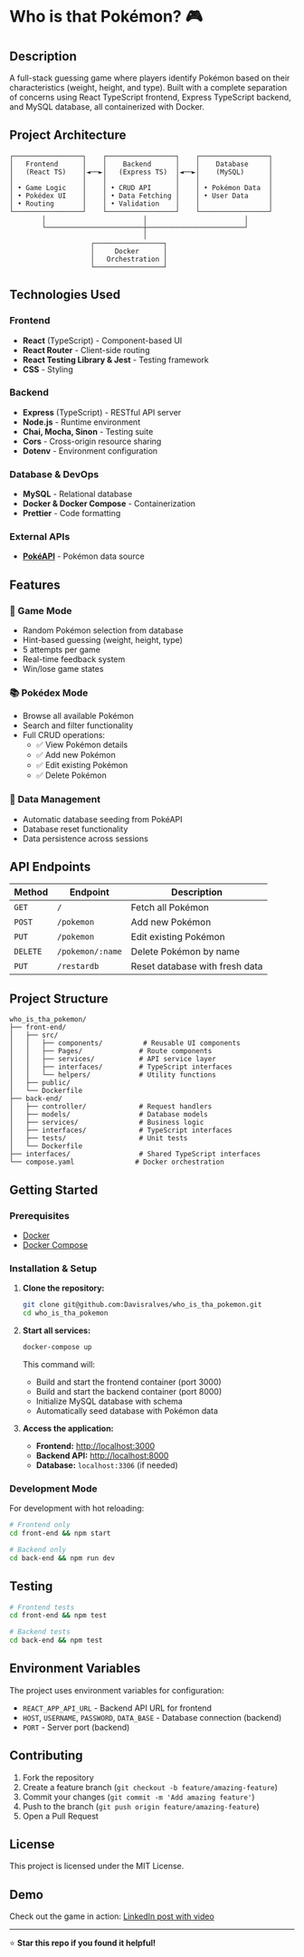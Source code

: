 # Who is that Pokémon? 🎮

## Description
A full-stack guessing game where players identify Pokémon based on their characteristics (weight, height, and type). Built with a complete separation of concerns using React TypeScript frontend, Express TypeScript backend, and MySQL database, all containerized with Docker.

## Project Architecture

```
┌─────────────────┐    ┌─────────────────┐    ┌─────────────────┐
│   Frontend      │    │    Backend      │    │    Database     │
│   (React TS)    │◄──►│   (Express TS)  │◄──►│    (MySQL)      │
│                 │    │                 │    │                 │
│ • Game Logic    │    │ • CRUD API      │    │ • Pokémon Data  │
│ • Pokédex UI    │    │ • Data Fetching │    │ • User Data     │
│ • Routing       │    │ • Validation    │    │                 │
└─────────────────┘    └─────────────────┘    └─────────────────┘
        │                        │                        │
        └────────────────────────┼────────────────────────┘
                                 │
                    ┌─────────────────┐
                    │     Docker      │
                    │   Orchestration │
                    └─────────────────┘
```

## Technologies Used

### Frontend
- **React** (TypeScript) - Component-based UI
- **React Router** - Client-side routing
- **React Testing Library & Jest** - Testing framework
- **CSS** - Styling

### Backend
- **Express** (TypeScript) - RESTful API server
- **Node.js** - Runtime environment
- **Chai, Mocha, Sinon** - Testing suite
- **Cors** - Cross-origin resource sharing
- **Dotenv** - Environment configuration

### Database & DevOps
- **MySQL** - Relational database
- **Docker & Docker Compose** - Containerization
- **Prettier** - Code formatting

### External APIs
- **[PokéAPI](https://pokeapi.co/)** - Pokémon data source

## Features

### 🎯 Game Mode
- Random Pokémon selection from database
- Hint-based guessing (weight, height, type)
- 5 attempts per game
- Real-time feedback system
- Win/lose game states

### 📚 Pokédex Mode
- Browse all available Pokémon
- Search and filter functionality
- Full CRUD operations:
  - ✅ View Pokémon details
  - ✅ Add new Pokémon
  - ✅ Edit existing Pokémon
  - ✅ Delete Pokémon

### 🔄 Data Management
- Automatic database seeding from PokéAPI
- Database reset functionality
- Data persistence across sessions

## API Endpoints

| Method | Endpoint | Description |
|--------|----------|-------------|
| `GET` | `/` | Fetch all Pokémon |
| `POST` | `/pokemon` | Add new Pokémon |
| `PUT` | `/pokemon` | Edit existing Pokémon |
| `DELETE` | `/pokemon/:name` | Delete Pokémon by name |
| `PUT` | `/restardb` | Reset database with fresh data |

## Project Structure

```
who_is_tha_pokemon/
├── front-end/
│   ├── src/
│   │   ├── components/          # Reusable UI components
│   │   ├── Pages/              # Route components
│   │   ├── services/           # API service layer
│   │   ├── interfaces/         # TypeScript interfaces
│   │   └── helpers/            # Utility functions
│   ├── public/
│   └── Dockerfile
├── back-end/
│   ├── controller/             # Request handlers
│   ├── models/                 # Database models
│   ├── services/               # Business logic
│   ├── interfaces/             # TypeScript interfaces
│   ├── tests/                  # Unit tests
│   └── Dockerfile
├── interfaces/                 # Shared TypeScript interfaces
└── compose.yaml               # Docker orchestration
```

## Getting Started

### Prerequisites
- [Docker](https://www.docker.com/get-started)
- [Docker Compose](https://docs.docker.com/compose/install/)

### Installation & Setup

1. **Clone the repository:**
   ```bash
   git clone git@github.com:Davisralves/who_is_tha_pokemon.git
   cd who_is_tha_pokemon
   ```

2. **Start all services:**
   ```bash
   docker-compose up
   ```
   This command will:
   - Build and start the frontend container (port 3000)
   - Build and start the backend container (port 8000)  
   - Initialize MySQL database with schema
   - Automatically seed database with Pokémon data

3. **Access the application:**
   - **Frontend:** [http://localhost:3000](http://localhost:3000)
   - **Backend API:** [http://localhost:8000](http://localhost:8000)
   - **Database:** `localhost:3306` (if needed)

### Development Mode

For development with hot reloading:

```bash
# Frontend only
cd front-end && npm start

# Backend only  
cd back-end && npm run dev
```

## Testing

```bash
# Frontend tests
cd front-end && npm test

# Backend tests
cd back-end && npm test
```

## Environment Variables

The project uses environment variables for configuration:

- `REACT_APP_API_URL` - Backend API URL for frontend
- `HOST`, `USERNAME`, `PASSWORD`, `DATA_BASE` - Database connection (backend)
- `PORT` - Server port (backend)

## Contributing

1. Fork the repository
2. Create a feature branch (`git checkout -b feature/amazing-feature`)
3. Commit your changes (`git commit -m 'Add amazing feature'`)
4. Push to the branch (`git push origin feature/amazing-feature`)
5. Open a Pull Request

## License

This project is licensed under the MIT License.

## Demo

Check out the game in action: [LinkedIn post with video](https://www.linkedin.com/feed/update/urn:li:activity:7183058927096348673)

---

⭐ **Star this repo if you found it helpful!**
